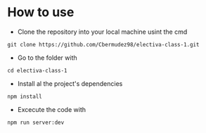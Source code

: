 # How to use

- Clone the repository into your local machine usint the cmd
```{bash}
git clone https://github.com/Cbermudez98/electiva-class-1.git
```
  - Go to the folder with
```{bash}
cd electiva-class-1
```
- Install al the project's dependencies
```{bash}
npm install
```

- Excecute the code with
```{bash}
npm run server:dev
```
